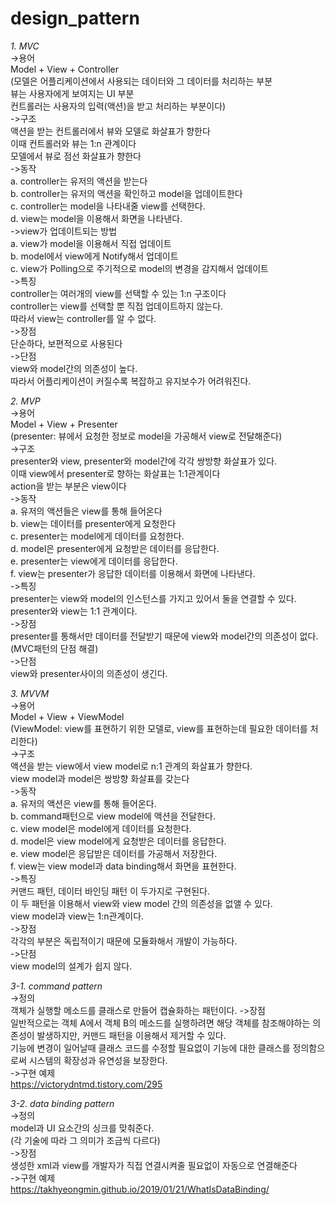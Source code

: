 # design_pattern  
_1. MVC_  
 ->용어  
   Model + View + Controller  
   (모델은 어플리케이션에서 사용되는 데이터와 그 데이터를 처리하는 부분  
    뷰는 사용자에게 보여지는 UI 부분  
    컨트롤러는 사용자의 입력(액션)을 받고 처리하는 부분이다)  
 ->구조  
   액션을 받는 컨트롤러에서 뷰와 모델로 화살표가 향한다  
   이때 컨트롤러와 뷰는 1:n 관계이다  
   모델에서 뷰로 점선 화살표가 향한다  
 ->동작  
   a. controller는 유저의 액션을 받는다  
   b. controller는 유저의 액션을 확인하고 model을 업데이트한다  
   c. controller는 model을 나타내줄 view를 선택한다.  
   d. view는 model을 이용해서 화면을 나타낸다.  
 ->view가 업데이트되는 방법  
   a. view가 model을 이용해서 직접 업데이트  
   b. model에서 view에게 Notify해서 업데이트  
   c. view가 Polling으로 주기적으로 model의 변경을 감지해서 업데이트    
 ->특징  
   controller는 여러개의 view를 선택할 수 있는 1:n 구조이다  
   controller는 view를 선택할 뿐 직접 업데이트하지 않는다.  
   따라서 view는 controller를 알 수 없다.  
 ->장점  
   단순하다, 보편적으로 사용된다  
 ->단점  
   view와 model간의 의존성이 높다.  
   따라서 어플리케이션이 커질수록 복잡하고 유지보수가 어려워진다.    
   
_2. MVP_  
 ->용어  
   Model + View + Presenter  
   (presenter: 뷰에서 요청한 정보로 model을 가공해서 view로 전달해준다)  
 ->구조  
   presenter와 view, presenter와 model간에 각각 쌍방향 화살표가 있다.  
   이때 view에서 presenter로 향하는 화살표는 1:1관계이다  
   action을 받는 부분은 view이다  
 ->동작  
   a. 유저의 액션들은 view를 통해 들어온다  
   b. view는 데이터를 presenter에게 요청한다  
   c. presenter는 model에게 데이터를 요청한다.  
   d. model은 presenter에게 요청받은 데이터를 응답한다.  
   e. presenter는 view에게 데이터를 응답한다.  
   f. view는 presenter가 응답한 데이터를 이용해서 화면에 나타낸다.  
 ->특징  
   presenter는 view와 model의 인스턴스를 가지고 있어서 둘을 연결할 수 있다.
   presenter와 view는 1:1 관계이다.  
 ->장점  
   presenter를 통해서만 데이터를 전달받기 때문에 view와 model간의 의존성이 없다.  
   (MVC패턴의 단점 해결)  
 ->단점  
   view와 presenter사이의 의존성이 생긴다.    
   
_3. MVVM_  
 ->용어  
   Model + View + ViewModel  
   (ViewModel: view를 표현하기 위한 모델로, view를 표현하는데 필요한 데이터를 처리한다)  
 ->구조  
   액션을 받는 view에서 view model로 n:1 관계의 화살표가 향한다.  
   view model과 model은 쌍방향 화살표를 갖는다  
 ->동작  
   a. 유저의 액션은 view를 통해 들어온다.  
   b. command패턴으로 view model에 액션을 전달한다.  
   c. view model은 model에게 데이터를 요청한다.     
   d. model은 view model에게 요청받은 데이터를 응답한다.  
   e. view model은 응답받은 데이터를 가공해서 저장한다.  
   f. view는 view model과 data binding해서 화면을 표현한다.  
 ->특징  
   커맨드 패턴, 데이터 바인딩 패턴 이 두가지로 구현된다.  
   이 두 패턴을 이용해서 view와 view model 간의 의존성을 없앨 수 있다.  
   view model과 view는 1:n관계이다.  
 ->장점  
   각각의 부분은 독립적이기 때문에 모듈화해서 개발이 가능하다.  
 ->단점  
   view model의 설계가 쉽지 않다. 
   
  _3-1. command pattern_  
    ->정의  
      객체가 실행할 메소드를 클래스로 만들어 캡슐화하는 패턴이다.
    ->장점  
      일반적으로는 객체 A에서 객체 B의 메소드를 실행하려면 해당 객체를 참조해야하는
      의존성이 발생하지만, 커맨드 패턴을 이용해서 제거할 수 있다.   
      기능에 변경이 일어날때 클래스 코드를 수정할 필요없이 기능에 대한 클래스를
      정의함으로써 시스템의 확장성과 유연성을 보장한다.  
    ->구현 예제  
      https://victorydntmd.tistory.com/295  
      
  _3-2. data binding pattern_    
    ->정의  
      model과 UI 요소간의 싱크를 맞춰준다.  
      (각 기술에 따라 그 의미가 조금씩 다르다)  
    ->장점    
      생성한 xml과 view를 개발자가 직접 연결시켜줄 필요없이 자동으로 연결해준다  
    ->구현 예제  
      https://takhyeongmin.github.io/2019/01/21/WhatIsDataBinding/                     

     